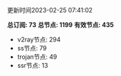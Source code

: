 更新时间2023-02-25 07:41:02

**总订阅: 73**
**总节点: 1199**
**有效节点: 435**
- v2ray节点: 294
- ss节点: 79
- trojan节点: 49
- ssr节点: 13
